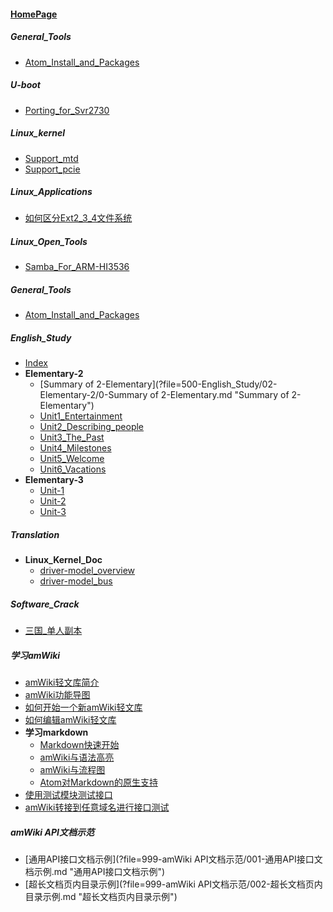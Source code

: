 
#### [HomePage](?file=HomePage "Return HomePage")

##### General_Tools
- [Atom_Install_and_Packages](?file=100-General_Tools/600-Atom_Install_and_Packages.md "Atom_Install_and_Packages")

##### U-boot
- [Porting_for_Svr2730](?file=200-U-boot/500-Porting_for_Svr2730.md "Porting_for_Svr2730")

##### Linux_kernel
- [Support_mtd](?file=250-Linux_kernel/001-Support_mtd.md "Support_mtd")
- [Support_pcie](?file=250-Linux_kernel/500-Support_pcie.md "Support_pcie")

##### Linux_Applications
- [如何区分Ext2_3_4文件系统](?file=300-Linux_Applications/500-如何区分Ext2_3_4文件系统.md "如何区分Ext2_3_4文件系统")

##### Linux_Open_Tools
- [Samba_For_ARM-HI3536](?file=400-Linux_Open_Tools/500-Samba_For_ARM-HI3536.md "Samba_For_ARM-HI3536")

##### General_Tools
- [Atom_Install_and_Packages](?file=50-General_Tools/600-Atom_Install_and_Packages.md "Atom_Install_and_Packages")

##### English_Study
- [Index](?file=500-English_Study/00-Index.md "Index")
- **Elementary-2**
    - [Summary of 2-Elementary](?file=500-English_Study/02-Elementary-2/0-Summary of 2-Elementary.md "Summary of 2-Elementary")
    - [Unit1_Entertainment](?file=500-English_Study/02-Elementary-2/1-Unit1_Entertainment.md "Unit1_Entertainment")
    - [Unit2_Describing_people](?file=500-English_Study/02-Elementary-2/2-Unit2_Describing_people.md "Unit2_Describing_people")
    - [Unit3_The_Past](?file=500-English_Study/02-Elementary-2/3-Unit3_The_Past.md "Unit3_The_Past")
    - [Unit4_Milestones](?file=500-English_Study/02-Elementary-2/4-Unit4_Milestones.md "Unit4_Milestones")
    - [Unit5_Welcome](?file=500-English_Study/02-Elementary-2/5-Unit5_Welcome.md "Unit5_Welcome")
    - [Unit6_Vacations](?file=500-English_Study/02-Elementary-2/6-Unit6_Vacations.md "Unit6_Vacations")
- **Elementary-3**
    - [Unit-1](?file=500-English_Study/03-Elementary-3/01-Unit-1.md "Unit-1")
    - [Unit-2](?file=500-English_Study/03-Elementary-3/02-Unit-2.md "Unit-2")
    - [Unit-3](?file=500-English_Study/03-Elementary-3/03-Unit-3.md "Unit-3")

##### Translation
- **Linux_Kernel_Doc**
    - [driver-model_overview](?file=750-Translation/500-Linux_Kernel_Doc/500-driver-model_overview.md "driver-model_overview")
    - [driver-model_bus](?file=750-Translation/500-Linux_Kernel_Doc/501_driver-model_bus.md "driver-model_bus")

##### Software_Crack
- [三国_单人副本](?file=900-Software_Crack/500-三国_单人副本.md "三国_单人副本")

##### 学习amWiki
- [amWiki轻文库简介](?file=998-学习amWiki/01-amWiki轻文库简介.md "amWiki轻文库简介")
- [amWiki功能导图](?file=998-学习amWiki/02-amWiki功能导图.md "amWiki功能导图")
- [如何开始一个新amWiki轻文库](?file=998-学习amWiki/03-如何开始一个新amWiki轻文库.md "如何开始一个新amWiki轻文库")
- [如何编辑amWiki轻文库](?file=998-学习amWiki/04-如何编辑amWiki轻文库.md "如何编辑amWiki轻文库")
- **学习markdown**
    - [Markdown快速开始](?file=998-学习amWiki/05-学习markdown/01-Markdown快速开始.md "Markdown快速开始")
    - [amWiki与语法高亮](?file=998-学习amWiki/05-学习markdown/02-amWiki与语法高亮.md "amWiki与语法高亮")
    - [amWiki与流程图](?file=998-学习amWiki/05-学习markdown/03-amWiki与流程图.md "amWiki与流程图")
    - [Atom对Markdown的原生支持](?file=998-学习amWiki/05-学习markdown/05-Atom对Markdown的原生支持.md "Atom对Markdown的原生支持")
- [使用测试模块测试接口](?file=998-学习amWiki/06-使用测试模块测试接口.md "使用测试模块测试接口")
- [amWiki转接到任意域名进行接口测试](?file=998-学习amWiki/07-amWiki转接到任意域名进行接口测试.md "amWiki转接到任意域名进行接口测试")

##### amWiki API文档示范
- [通用API接口文档示例](?file=999-amWiki API文档示范/001-通用API接口文档示例.md "通用API接口文档示例")
- [超长文档页内目录示例](?file=999-amWiki API文档示范/002-超长文档页内目录示例.md "超长文档页内目录示例")
